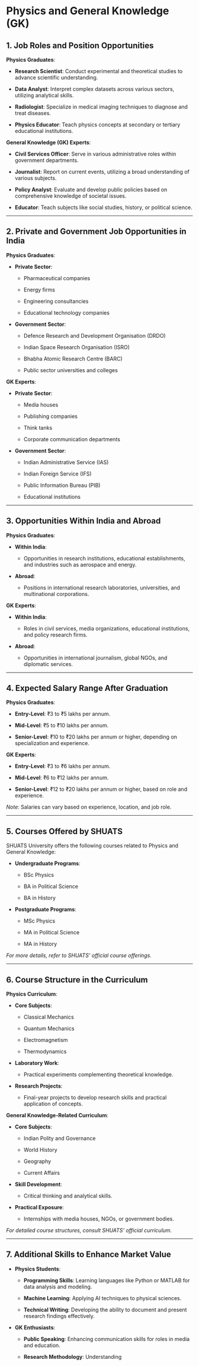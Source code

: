 # Physics and General Knowledge (GK)

## 1. Job Roles and Position Opportunities

**Physics Graduates**:

- **Research Scientist**: Conduct experimental and theoretical studies to advance scientific understanding.

- **Data Analyst**: Interpret complex datasets across various sectors, utilizing analytical skills.

- **Radiologist**: Specialize in medical imaging techniques to diagnose and treat diseases.

- **Physics Educator**: Teach physics concepts at secondary or tertiary educational institutions.

**General Knowledge (GK) Experts**:

- **Civil Services Officer**: Serve in various administrative roles within government departments.

- **Journalist**: Report on current events, utilizing a broad understanding of various subjects.

- **Policy Analyst**: Evaluate and develop public policies based on comprehensive knowledge of societal issues.

- **Educator**: Teach subjects like social studies, history, or political science.

---

## 2. Private and Government Job Opportunities in India

**Physics Graduates**:

- **Private Sector**:

  - Pharmaceutical companies

  - Energy firms

  - Engineering consultancies

  - Educational technology companies

- **Government Sector**:

  - Defence Research and Development Organisation (DRDO)

  - Indian Space Research Organisation (ISRO)

  - Bhabha Atomic Research Centre (BARC)

  - Public sector universities and colleges

**GK Experts**:

- **Private Sector**:

  - Media houses

  - Publishing companies

  - Think tanks

  - Corporate communication departments

- **Government Sector**:

  - Indian Administrative Service (IAS)

  - Indian Foreign Service (IFS)

  - Public Information Bureau (PIB)

  - Educational institutions

---

## 3. Opportunities Within India and Abroad

**Physics Graduates**:

- **Within India**:

  - Opportunities in research institutions, educational establishments, and industries such as aerospace and energy.

- **Abroad**:

  - Positions in international research laboratories, universities, and multinational corporations.

**GK Experts**:

- **Within India**:

  - Roles in civil services, media organizations, educational institutions, and policy research firms.

- **Abroad**:

  - Opportunities in international journalism, global NGOs, and diplomatic services.

---

## 4. Expected Salary Range After Graduation

**Physics Graduates**:

- **Entry-Level**: ₹3 to ₹5 lakhs per annum.

- **Mid-Level**: ₹5 to ₹10 lakhs per annum.

- **Senior-Level**: ₹10 to ₹20 lakhs per annum or higher, depending on specialization and experience.

**GK Experts**:

- **Entry-Level**: ₹3 to ₹6 lakhs per annum.

- **Mid-Level**: ₹6 to ₹12 lakhs per annum.

- **Senior-Level**: ₹12 to ₹20 lakhs per annum or higher, based on role and experience.

*Note*: Salaries can vary based on experience, location, and job role.

---

## 5. Courses Offered by SHUATS

SHUATS University offers the following courses related to Physics and General Knowledge:

- **Undergraduate Programs**:

  - BSc Physics

  - BA in Political Science

  - BA in History

- **Postgraduate Programs**:

  - MSc Physics

  - MA in Political Science

  - MA in History

*For more details, refer to SHUATS' official course offerings.*

---

## 6. Course Structure in the Curriculum

**Physics Curriculum**:

- **Core Subjects**:

  - Classical Mechanics

  - Quantum Mechanics

  - Electromagnetism

  - Thermodynamics

- **Laboratory Work**:

  - Practical experiments complementing theoretical knowledge.

- **Research Projects**:

  - Final-year projects to develop research skills and practical application of concepts.

**General Knowledge-Related Curriculum**:

- **Core Subjects**:

  - Indian Polity and Governance

  - World History

  - Geography

  - Current Affairs

- **Skill Development**:

  - Critical thinking and analytical skills.

- **Practical Exposure**:

  - Internships with media houses, NGOs, or government bodies.

*For detailed course structures, consult SHUATS' official curriculum.*

---

## 7. Additional Skills to Enhance Market Value

- **Physics Students**:

  - **Programming Skills**: Learning languages like Python or MATLAB for data analysis and modeling.

  - **Machine Learning**: Applying AI techniques to physical sciences.

  - **Technical Writing**: Developing the ability to document and present research findings effectively.

- **GK Enthusiasts**:

  - **Public Speaking**: Enhancing communication skills for roles in media and education.

  - **Research Methodology**: Understanding